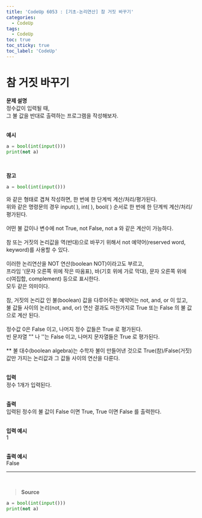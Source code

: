 ```yaml
---
title: 'CodeUp 6053 : [기초-논리연산] 참 거짓 바꾸기'
categories:
  - CodeUp
tags:
  - CodeUp
toc: true
toc_sticky: true
toc_label: 'CodeUp'
---
```


# 참 거짓 바꾸기

**문제 설명**  
정수값이 입력될 때,  
그 불 값을 반대로 출력하는 프로그램을 작성해보자.  
<br>

**예시**

```python
a = bool(int(input()))
print(not a)
```

<br>

**참고**

```python
a = bool(int(input()))
```

와 같은 형태로 겹쳐 작성하면, 한 번에 한 단계씩 계산/처리/평가된다.  
위와 같은 명령문의 경우 input( ), int( ), bool( ) 순서로 한 번에 한 단계씩 계산/처리/평가된다.  
<br>
어떤 불 값이나 변수에 not True, not False, not a 와 같은 계산이 가능하다.  
<br>
참 또는 거짓의 논리값을 역(반대)으로 바꾸기 위해서 not 예약어(reserved word, keyword)를 사용할 수 있다.  
<br>
이러한 논리연산을 NOT 연산(boolean NOT)이라고도 부르고,  
프라임 '(문자 오른쪽 위에 작은 따옴표), 바(기호 위에 가로 막대), 문자 오른쪽 위에 c(여집합, complement) 등으로 표시한다.  
모두 같은 의미이다.  
<br>
참, 거짓의 논리값 인 불(boolean) 값을 다루어주는 예약어는 not, and, or 이 있고,  
불 값들 사이의 논리(not, and, or) 연산 결과도 마찬가지로 True 또는 False 의 불 값으로 계산 된다.  
<br>
정수값 0은 False 이고, 나머지 정수 값들은 True 로 평가된다.  
빈 문자열 "" 나 ''는 False 이고, 나머지 문자열들은 True 로 평가된다.  
<br>
\*\* 불 대수(boolean algebra)는 수학자 불이 만들어낸 것으로 True(참)/False(거짓) 값만 가지는 논리값과 그 값들 사이의 연산을 다룬다.  
<br>

**입력**  
정수 1개가 입력된다.  
<br>

**출력**  
입력된 정수의 불 값이 False 이면 True, True 이면 False 를 출력한다.  
<br>

**입력 예시**  
1  
<br>

**출력 예시**  
False

---

<br>

> **Source**

```python
a = bool(int(input()))
print(not a)
```
